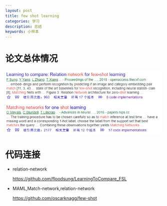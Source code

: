 ```yaml
---
layout: post
title: few shot learning
categories: 学习
description: 总结
keywords: 小样本
---
```


<head>
    <script src="https://cdn.mathjax.org/mathjax/latest/MathJax.js?config=TeX-AMS-MML_HTMLorMML" type="text/javascript"></script>
    <script type="text/x-mathjax-config">
        MathJax.Hub.Config({
            tex2jax: {
            skipTags: ['script', 'noscript', 'style', 'textarea', 'pre'],
            inlineMath: [['$','$']]
            }
        });
    </script>
</head>

# 论文总体情况

![image-20201223071902751](/images/blog/image-20201223071902751.png)

# 代码连接

* relation-network

  https://github.com/floodsung/LearningToCompare_FSL

* MAML,Match-network,relation-network

  https://github.com/oscarknagg/few-shot